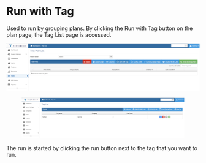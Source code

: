 # Run with Tag

Used to run by grouping plans. By clicking the Run with Tag button on the plan page, the Tag List page is accessed.

![](<../../.gitbook/assets/Screenshot 2025-03-03 at 08.02.07.png>)

<figure><img src="../../.gitbook/assets/Screenshot 2025-03-03 at 08.03.22.png" alt=""><figcaption></figcaption></figure>

The run is started by clicking the run button next to the tag that you want to run.
